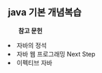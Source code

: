 <h2>java 기본 개념복습</h2>

<ol><b>참고 문헌</b></ol>
<li>자바의 정석</li>
<li>자바 웹 프로그래밍 Next Step</li>
<li>이펙티브 자바</li>
